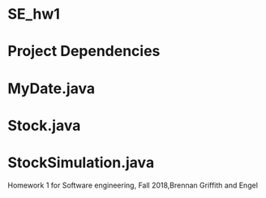 # SE_hw1

# Project Dependencies

# MyDate.java
# Stock.java
# StockSimulation.java

Homework 1 for Software engineering, Fall 2018,Brennan Griffith and Engel
